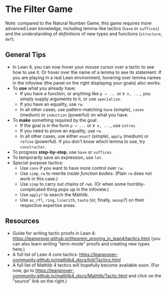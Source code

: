 # The Filter Game

Note: compared to the Natural Number Game, this game requires more advanced
Lean knowledge, including lemma-like tactics (`have` or `suffices`) and the
understanding of _definitions_ of new types and functions (`structure`, `def`).

## General Tips

- In Lean 4, you can now hover your mouse cursor over a tactic to see how to
  use it. Or hover over the name of a lemma to see its statement. If you are
  playing in a real Lean environment, hovering over lemma names in the infoview
  (the panel on the right displaying your goals) also works.
- To **use** what you already have:
  - If you have a function, or anything like `p → ...` or `∀ x, ...`, you
    simply supply arguments to it, or use `specialize`.
  - If you have an equality, use `rw`.
  - In all other cases, use pattern-matching `have` (simple), `cases` (medium)
    or `induction` (powerful) on what you have.
- To **make** something required by the goal:
  - If the goal is in the form `p → ...` or `∀ x, ...`, use `intros`.
  - If you need to prove an equality, use `rw`.
  - In all other cases, use either `exact` (simple), `apply` (medium)
    or `refine` (powerful). If you don't know which lemma to use, try `constructor`.
- To progress **step-by-step**, use `have` or `suffices`.
- To temporarily save an expression, use `let`.
- Special-purpose tactics:
  - Use `conv` if you want to have more control over `rw`.
  - Use `simp_rw` to rewrite _inside function bodies_.
    (Plain `rw` does not work in this case.)
  - Use `simp` to carry out chains of `rw`s.
    (Or when some horribly-complicated thing pops up in the infoview.)
  - Use `apply?` to search the Mathlib.
  - Use `ac_rfl`, `ring`, `linarith`, `tauto` (or, finally, `aesop`?) on their
    respective expertise areas.

## Resources

- Guide for writing tactic proofs in Lean 4:
  https://leanprover.github.io/theorem_proving_in_lean4/tactics.html
  (you can also learn writing "term-mode" proofs and creating new types here.)
- A full list of Lean 4 core tactics:
  https://leanprover-community.github.io/mathlib4_docs/Init/Tactics.html
- A full list of Mathlib 4 tactics will hopefully become available soon.
  (For now, go to https://leanprover-community.github.io/mathlib4_docs/Mathlib/Tactic.html
  and click on the "source" link on the right.)

